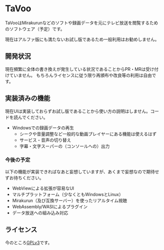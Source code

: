 # TaVoo

TaVooはMirakurunなどのソフトや録画データを元にテレビ放送を閲覧するためのソフトウェア（予定）です。

現在はアルファ版にも満たないお試し版であるため一般利用はお勧めしません。

## 開発状況

現在頻繁に全体の書き換えが発生している状況であることからPR・MRは受け付けていません。
もちろんライセンスに従う限り再頒布や改良等の利用は自由です。

## 実装済みの機能

現在UIは実装しておらずお試し版であることから使い方の説明はしません。コードを読んでください。

- Windowsでの録画データの再生
  - シークや音量調整など一般的な動画プレイヤーにある機能は使えるはず
  - サービス・音声の切り替え
  - 字幕・文字スーパーの（コンソールへの）出力

### 今後の予定

以下の機能が実装できればなあと妄想していますが、あくまで妄想なので期待せずお待ちください。

- WebViewによる拡張が容易なUI
- マルチプラットフォーム（少なくともWindowsとLinux）
- Mirakurun（及び互換サーバー）を使ったリアルタイム視聴
- WebAssembly/WASIによるプラグイン
- データ放送への組み込み対応

## ライセンス

今のところ[GPLv3]です。

[GPLv3]: https://www.gnu.org/licenses/gpl-3.0.html
